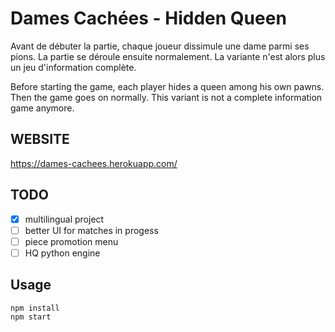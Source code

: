 # Dames Cachées - Hidden Queen

Avant de débuter la partie, chaque joueur dissimule une dame parmi ses pions. La partie se déroule ensuite normalement. La variante n'est alors plus un jeu d'information complète.

Before starting the game, each player hides a queen among his own pawns. Then the game goes on normally. This variant is not a complete information game anymore.

WEBSITE
-------
https://dames-cachees.herokuapp.com/

TODO
-----

- [x] multilingual project
- [ ] better UI for matches in progess
- [ ] piece promotion menu
- [ ] HQ python engine

Usage
-----

```
npm install
npm start
```

